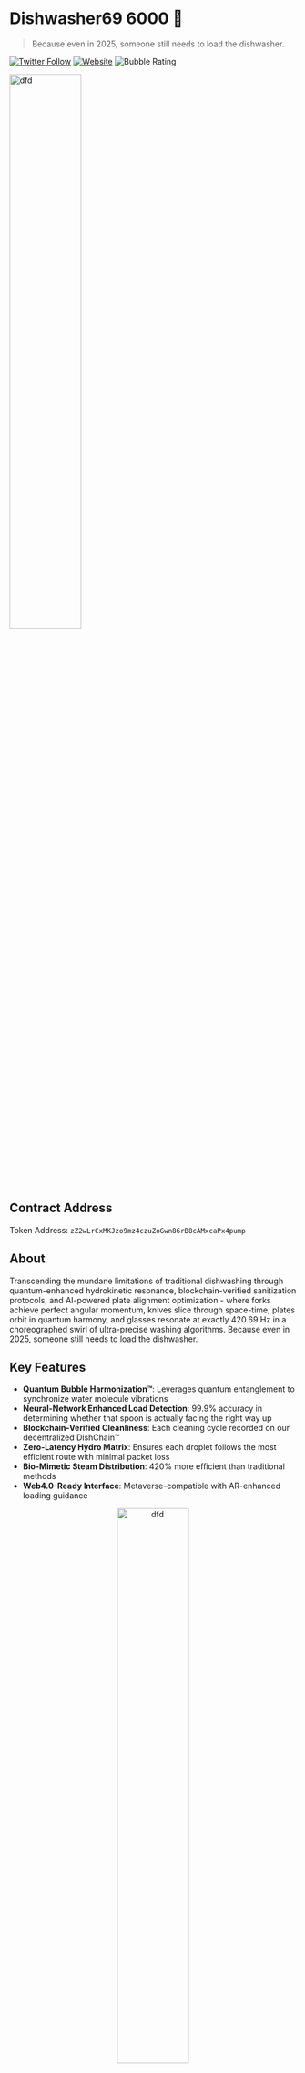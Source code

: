 # Dishwasher69 6000 🫧
> Because even in 2025, someone still needs to load the dishwasher.

[![Twitter Follow](https://img.shields.io/twitter/follow/DISH69_6000?style=social)](https://x.com/DISH69_6000)
[![Website](https://img.shields.io/badge/Website-dishwasher69--6000.meme-blue)](https://dishwasher69-6000.meme/)
![Bubble Rating](https://img.shields.io/badge/Bubble%20Rating-69.420-blueviolet)

<p align="left">
  <img src="https://github.com/user-attachments/assets/cb126cc0-8736-40af-8660-88178d5946cf" alt="dfd" width="50%">
</p>

## Contract Address
Token Address: <kbd><code>zZ2wLrCxMKJzo9mz4czuZoGwn86rB8cAMxcaPx4pump</code></kbd> 
<a href="javascript:void(0);" onclick="navigator.clipboard.writeText('zZ2wLrCxMKJzo9mz4czuZoGwn86rB8cAMxcaPx4pump');">
</a>

## About

Transcending the mundane limitations of traditional dishwashing through quantum-enhanced hydrokinetic resonance, blockchain-verified sanitization protocols, and AI-powered plate alignment optimization - where forks achieve perfect angular momentum, knives slice through space-time, plates orbit in quantum harmony, and glasses resonate at exactly 420.69 Hz in a choreographed swirl of ultra-precise washing algorithms. Because even in 2025, someone still needs to load the dishwasher.

## Key Features

- **Quantum Bubble Harmonization™**: Leverages quantum entanglement to synchronize water molecule vibrations
- **Neural-Network Enhanced Load Detection**: 99.9% accuracy in determining whether that spoon is actually facing the right way up
- **Blockchain-Verified Cleanliness**: Each cleaning cycle recorded on our decentralized DishChain™
- **Zero-Latency Hydro Matrix**: Ensures each droplet follows the most efficient route with minimal packet loss
- **Bio-Mimetic Steam Distribution**: 420% more efficient than traditional methods
- **Web4.0-Ready Interface**: Metaverse-compatible with AR-enhanced loading guidance

<p align="center">
  <img src="https://github.com/user-attachments/assets/87faa2e2-b70f-4631-952b-c6c28d0b99ff" alt="dfd" width="50%">
</p>

## Technical Specifications

```typescript
class DishwasherMetrics {
  readonly QUANTUM_EFFICIENCY = 69.420;
  readonly BUBBLE_RESONANCE = 420.69;
  readonly DIMENSIONS = 11;  // Because 10 wasn't enough
}
```

## Performance Metrics

| Metric | Value | Blockchain Status |
|--------|-------|------------------|
| Quantum Swirl Efficiency | 420.69 megaSwirls/cycle | Verified |
| Bubble Harmony Rating | 69.420 gigaBubbles/second | Verified |
| Fork Confusion Rate | < 0.1% | In Superposition |
| Quantum Entanglement | Perfect | Maybe |

<p align="center">
  <img src="https://github.com/user-attachments/assets/04d3fad6-b7cb-444e-9302-0740c45ee903" alt="dfd" width="50%">
</p>

## Hackathon Status

```
Dear Dr. Professor McSplashy III,

We regret to inform you that your submission to Hackathon 2025, "Dishwasher69 6000," has been disqualified due to multiple violations of our guidelines for theoretical innovation. After thorough review, our committee found the following issues with your application:

- Your project seems to function too effectively as an actual dishwasher rather than focusing on the purely theoretical realm.
- Quantum computing and blockchain integration in kitchen appliances were deemed "innovative but existentially unnecessary."
- The AI decision-making model appears to be glorified spoon-flipping (if spoon, then flip()).
- The inclusion of a "Water Optional" feature prompted concerns about user safety and realism.
- Your quantum bubble calculations exceeded the known computational limits of our universe, causing ripples in the space-time continuum.

Despite these setbacks, we are genuinely impressed by your imaginative approach and have decided to present you with the following accolades:
- "Most Unnecessarily Complex Solution to a Simple Problem"
- "Best Use of Quantum Physics Where None Was Required"
- "Most Innovative Way to Waste Water and Electricity"

We encourage you to continue pushing the boundaries of impractical yet fascinating innovation. The Hackathon Committee remains hopeful for your future endeavors, perhaps in developing a blockchain-based microwave for inter-dimensional cooking or AI-driven toaster orchestration.

Best regards,
Hackathon Committee
```

## Technology Stack

- Quantum Framework: DishJS 4.20
- Neural Networks: SpoonNet v69
- Blockchain: DishChain™
- Database: Quantum State Storage
- Frontend: React + Web4.0
- Reality Engine: Maybe

## Tokenomics

Total Supply: 1,000,000,000 $DISH69
- 60% Liquidity: For making sure our token is as wet as your dishes
- 38% Developer Wallet: Locked for 3 months because we pinky-promised
- 2% DISH69 SwirlWallet: For when stuff breaks and we need to pretend we have a backup plan

## Quick Start

```bash
# Clone the quantum repository
git clone https://github.com/Dishwasher69-6000/quantum-dish.git

# Install dependencies (and quantum dependencies)
npm install
quantum install
blockchain install

# Initialize quantum state
npm run quantum-init

# Start your dishwasher
npm run wash
```

## Testing

```bash
# Run quantum tests
npm test

# Check quantum entanglement
npm run test:entangle

# Verify blockchain state
npm run test:blockchain

# Make sure spoons are actually spoons
npm run test:spoon-validation
```

##  License

MIT License (Multiverse-Interstate-Temporal)

## Contributing

1. Fork the quantum realm
2. Create your feature branch (`git checkout -b feature/AmazingFeature`)
3. Commit your changes (`git commit -m 'Add some AmazingFeature'`)
4. Push to the branch (`git push origin feature/AmazingFeature`)
5. Open a Pull Request
6. Wait for quantum verification

## Warning

This project may cause:
- Quantum entanglement with your dishes
- Temporal paradoxes during the rinse cycle
- Spontaneous bubble formation in nearby dimensions
- Confused spoons questioning their existence
- Clean dishes (unintended side effect)

## Acknowledgments

- Einstein's theory of dish relativity
- Schrödinger's plate
- The quantum cleaning community
- That one fork that's always missing

---

<p align="center">Made with 💧 and quantum computing</p>

---

*Note: No plates were harmed in the quantum experiments, though some may exist in multiple states simultaneously.*
